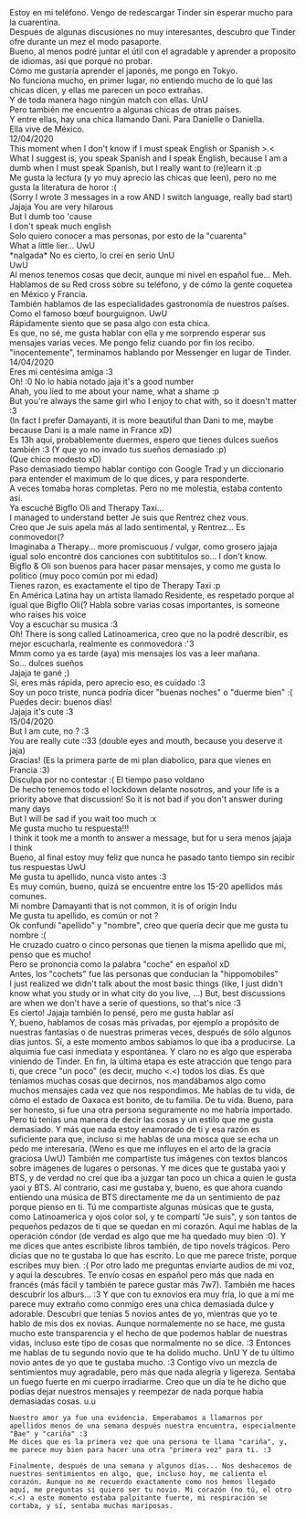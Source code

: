 <div class="chapter fenetre">
    <div class="narrator">Estoy en mi teléfono. Vengo de redescargar Tinder sin esperar mucho para la cuarentina.</div>
    <div class="narrator">Después de algunas discusiones no muy interesantes, descubro que Tinder ofre durante un mez el modo pasaporte.</div>
    <div class="narrator">Bueno, al menos podré juntar el útil con el agradable y aprender a proposito de idiomas, así que porqué no probar.</div>
    <div class="narrator">Cómo me gustaría aprender el japonés, me pongo en Tokyo.</div>
    <div class="narrator">No funciona mucho, en primer lugar, no entiendo mucho de lo qué las chicas dicen, y ellas me parecen un poco extrañas.</div>
    <div class="narrator">Y de toda manera hago ningún match con ellas. UnU</div>
    <div class="narrator">Pero también me encuentro a algunas chicas de otras países.</div>
    <div class="narrator">Y entre ellas, hay una chica llamando Dani. Para Danielle o Daniella.</div>
    <div class="narrator">Ella vive de México.</div>
    <div class="date">12/04/2020</div>
    <div class="left">This moment when I don't know if I must speak English or Spanish >.<</div>
    <div class="left">What I suggest is, you speak Spanish and I speak English, because I am a dumb when I must speak Spanish, but I really want to (re)learn it :p</div>
    <div class="left">Me gusta la lectura (y yo muy aprecio las chicas que leen), pero no me gusta la literatura de horor :(<br/>
    (Sorry I wrote 3 messages in a row AND I switch language, really bad start)</div>
    <div class="right">Jajaja You are very hilarous</div>
    <div class="right">But I dumb too 'cause</div>
    <div class="right">I don't speak much english</div>
    <div class="right">Solo quiero conocer a mas personas, por esto de la "cuarenta"</div>
    <div class="left">What a little lier... UwU</div>
    <div class="right">*nalgada* No es cierto, lo creí en serio UnU</div>
    <div class="left">UwU</div>
    <div class="narrator">Al menos tenemos cosas que decir, aunque mi nivel en español fue... Meh.</div>
    <div class="narrator">Hablamos de su Red cross sobre su teléfono, y de cómo la gente coquetea en México y Francia.</div>
    <div class="narrator">También hablamos de las especialidades gastronomía de nuestros países. Como el famoso bœuf bourguignon. UwU</div>
</div>
<div class="chapter paturage">
    <div class="narrator">Rápidamente siento que se pasa algo con esta chica.</div>
    <div class="narrator">Es que, no sé, me gusta hablar con ella y me sorprendo esperar sus mensajes varias veces. Me pongo feliz cuando por fin los recibo.</div>
    <div class="narrator">"inocentemente", terminamos hablando por Messenger en lugar de Tinder.</div>
    <div class="date">14/04/2020</div>
    <div class="left">Eres mi centésima amiga :3</div>
    <div class="right">Oh! :0 No lo habia notado jaja it's a good number</div>
    <div class="left">Ahah, you lied to me about your name, what a shame :p<br />But you're always the same girl who I enjoy to chat with, so it doesn't matter :3</div>
    <div class="left">(In fact I prefer Damayanti, it is more beautiful than Dani to me, maybe because Dani is a male name in France xD)</div>
    <div class="left">Es 13h aqui, probablemente duermes, espero que tienes dulces sueños también :3 (Y que yo no invado tus sueños demasiado :p)</div>
    <div class="narrator">(Que chico modesto xD)</div>
    <div class="narrator">Paso demasiado tiempo hablar contigo con Google Trad y un diccionario para entender el maximum de lo que dices, y para responderte.</div>
    <div class="narrator">A veces tomaba horas completas. Pero no me molestia, estaba contento así.</div>
    <div class="right">Ya escuché Bigflo Oli and Therapy Taxi...</div>
    <div class="right">I managed to understand better Je suis que Rentrez chez vous. <br />Creo que Je suis apela más al lado sentimental, y Rentrez... Es conmovedor(?</div>
    <div class="right">Imaginaba a Therapy... more promiscuous / vulgar, como grosero jajaja igual solo encontré dos canciones con subtititulos so... I don't know.</div>
    <div class="left">Bigflo & Oli son buenos para hacer pasar mensajes, y como me gusta lo politico (muy poco común por mi edad)</div>
    <div class="left">Tienes razon, es exactamente el tipo de Therapy Taxi :p</div>
    <div class="right">En América Latina hay un artista llamado Residente, es respetado porque al igual que Bigflo Oli(? Habla sobre varias cosas importantes, is someone who raises his voice</div>
    <div class="left">Voy a escuchar su musica :3</div>
    <div class="right">Oh! There is song called Latinoamerica, creo que no la podré describir, es mejor escucharla, realmente es conmovedora :'3</div>
    <div class="right">Mmm como ya es tarde (aya) mis mensajes los vas a leer mañana.</div>
    <div class="right">So... dulces sueños</div>
    <div class="right">Jajaja te gané ;)</div>
    <div class="left">Si, eres más rápida, pero aprecio eso, es cuidado :3</div>
    <div class="left">Soy un poco triste, nunca podría dicer "buenas noches" o "duerme bien" :(</div>
    <div class="right">Puedes decir: buenos días!</div>
    <div class="right">Jajaja it's cute :3</div>
    <div class="date">15/04/2020</div>
    <div class="left">But I am cute, no ? :3</div>
    <div class="right">You are really cute ::33 (double eyes and mouth, because you deserve it jaja)</div>
    <div class="left">Gracias! (Es la primera parte de mi plan diabolico, para que vienes en Francia :3)</div>
</div>
<div class="chapter riviere">
    <div class="right">Disculpa por no contestar :( El tiempo paso voldano</div>
    <div class="left">De hecho tenemos todo el lockdown delante nosotros, and your life is a priority above that discussion! So it is not bad if you don't answer during many days</div>
    <div class="left">But I will be sad if you wait too much :x</div>
    <div class="right">Me gusta mucho tu respuesta!!!<br />I think it took me a month to answer a message, but for u sera menos jajaja</div>
    <div class="right">I think</div>
    <div class="narrator">Bueno, al final estoy muy feliz que nunca he pasado tanto tiempo sin recibir tus respuestas UwU</div>
    <div class="left">Me gusta tu apellido, nunca visto antes :3</div>
    <div class="right">Es muy común, bueno, quizá se encuentre entre los 15-20 apellidos más comunes.<br />Mi nombre Damayanti that is not common, it is of origin Indu</div>
    <div class="right">Me gusta tu apellido, es común or not ?</div>
    <div class="left">Ok confundí "apellido" y "nombre", creo que quería decir que me gusta tu nombre :(</div>
    <div class="left">He cruzado cuatro o cinco personas que tienen la misma apellido que mi, penso que es mucho!<br />Pero se prononcia como la palabra "coche" en español xD</div>
    <div class="left">Antes, los "cochets" fue las personas que conducian la "hippomobiles"</div>
    <div class="left">I just realized we didn't talk about the most basic things (like, I just didn't know what you study or in what city do you live, ...) But, best discussions are when we don't have a serie of questions, so that's nice :3</div>
    <div class="right">Es cierto! Jajaja también lo pensé, pero me gusta hablar así</div>
    <div></div>
</div>
<div class="chapter">
    Y, bueno, hablamos de cosas más privadas, por ejemplo a propósito de nuestras fantasías o de nuestras primeras veces, después de sólo algunos días juntos.
    Sí, a este momento ambos sabíamos lo que iba a producirse. La alquimia fue casi inmediata y espontánea. Y claro no es algo que esperaba viniendo de Tinder. En fin, la última etapa es este atracción que tengo para ti, que crece "un poco" (es decir, mucho <.<) todos los días.   Es que teníamos muchas cosas que decirnos, nos mandábamos algo como muchos mensajes cada vez que nos respondimos. Me hablas de tu vida, de cómo el estado de Oaxaca est bonito, de tu familia. De tu vida. Bueno, para ser honesto, si fue una otra persona seguramente no me habría importado. Pero tú tenías una manera de decir las cosas y un estilo que me gusta demasiado. Y más que nada estoy enamorado de ti y esa razón es suficiente para que, incluso si me hablas de una mosca que se echa un pedo me interesaría. (Weno es que me influyes en el arto de la gracia graciosa UwU) También me compartiste tus imágenes con textos blancos sobre imágenes de lugares o personas. Y me dices que te gustaba yaoi y BTS, y de verdad no creí que iba a juzgar tan poco un chica a quien le gusta yaoi y BTS. Al contrario, casi me gustaba y, bueno, es que ahora cuando entiendo una música de BTS directamente me da un sentimiento de paz porque pienso en ti. Tú me compartiste algunas músicas que te gusta, como Latinoamerica y ojos color sol, y te compartí "Je suis", y son tantos de pequeños pedazos de ti que se quedan en mi corazón. Aquí me hablas de la operación cóndor (de verdad es algo que me ha quedado muy bien :0). Y me dices que antes escribiste libros también, de tipo novels trágicos. Pero dicias que no te gustaba lo que has escrito. Lo que me parece triste, porque escribes muy bien. :(
    Por otro lado me preguntas enviarte audios de mi voz, y aquí la descubres. Te envío cosas en español pero más que nada en francés (más fácil y también te parece gustar más 7w7). También me haces descubrir los alburs... :3 Y que con tu exnovios era muy fría, lo que a mí me parece muy extraño como conmigo eres una chica demasiada dulce y adorable. Descubrí que tenías 5 novios antes de yo, mientras que yo te hablo de mis dos ex novias. Aunque normalemente no se hace, me gusta mucho este transparencia y el hecho de que podemos hablar de nuestras vidas, incluso este tipo de cosas que normalmente no se dice. :3 Entonces me hablas de tu segundo novio que te ha dolido mucho. UnU Y de tu último novio antes de yo que te gustaba mucho. :3 
    Contigo vivo un mezcla de sentimientos muy agradable, pero más que nada alegría y ligereza. Sentaba un fuego fuerte en mi cuerpo irradiarme. Creo que un día te he dicho que podías dejar nuestros mensajes y reempezar de nada porque había demasiadas cosas. u.u

    Nuestro amor ya fue una evidencia. Emperabamos a llamarnos por apellidos menos de una semana después nuestra encuentra, especialmente "Bae" y "cariña" :3
    Me dices que es la primera vez que una persona te llama "cariña", y, me parece muy bien para hacer una otra "primera vez" para ti. :3

    Finalmente, después de una semana y algunos días... Nos deshacemos de nuestros sentimientos en algo, que, incluso hoy, me calienta el corazón. Aunque no me recuerdo exactamente como nos hemos llegado aquí, me preguntas si quiero ser tu novio. Mi corazón (no tú, el otro <.<) a este momento estaba palpitante fuerte, mi respiración se cortaba, y sí, sentaba muchas mariposas.
</div>